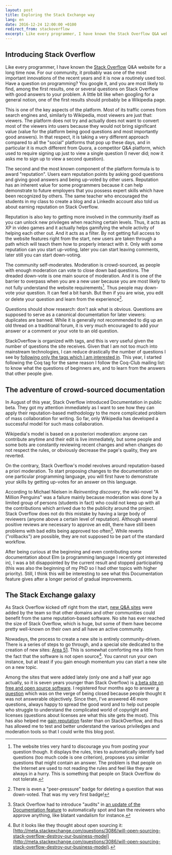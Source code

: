 ```yaml
---
layout: post
title: Exploring the Stack Exchange way
lang: en
date: 2016-12-24 12:00:00 +0100
redirect_from: stackoverflow
excerpt: Like every programmer, I have known the Stack Overflow Q&A website for a long time now. For our community, it probably was one of the most important innovations of the recent years and it is now a routinely used tool. Have a question on programming? You google it, and you are most likely to find, among the first results, one or several questions on Stack Overflow with good answers to your problem. A little bit like when googling for a general notion, one of the first results should probably be a Wikipedia page.
---
```


## Introducing Stack Overflow

Like every programmer, I have known the [Stack Overflow](http://stackoverflow.com/) Q&A website for a long time now.
For our community, it probably was one of the most important innovations of the recent years
and it is now a routinely used tool.
Have a question on programming?
You google it, and you are most likely to find, among the first results,
one or several questions on Stack Overflow with good answers to your problem.
A little bit like when googling for a general notion,
one of the first results should probably be a Wikipedia page.

This is one of the key aspects of the platform.
Most of its traffic comes from search engines and, similarly to Wikipedia, most viewers are just that: viewers.
The platform does not try and actually does not want to convert most of the viewers into users
because they would not bring significant value
(value for the platform being good questions and most importantly good answers).
In that respect, it is taking a very different approach compared to all the "social" platforms that pop up these days,
and in particular it is much different from Quora, a competitor Q&A platform,
which used to require signing up just to view a single question
(I never did; now it asks me to sign up to view a second question).

The second and the most known component of the platform formula is to award "reputation".
Users earn reputation points by asking good questions and giving good answers and being up-voted by other users.
Reputation has an inherent value for some programmers because it can help demonstrate to future employers
that you possess expert skills which have been recognized by others.
The same teacher who encouraged the students in my class to create a blog and a LinkedIn account
also told us about earning reputation on Stack Overflow.

Reputation is also key to getting more involved in the community itself
as you can unlock new privileges when reaching certain levels.
Thus, it acts as XP in video games and it actually helps gamifying the whole activity of helping each other out.
And it acts as a filter.
By not getting full access to the website features right from the start,
new users are taken through a path which will teach them how to properly interact with it.
Only with some reputation can you start up-voting, later you can start leaving comments,
later still you can start down-voting.

The community self-moderates.
Moderation is crowd-sourced, as people with enough moderation can vote to close down bad questions.
The dreaded down-vote is one main source of moderation.
And it is one of the barrier to overpass when you are a new user
because you are most likely to not fully understand the website requirements[^newbie].
Thus people may down-vote your question. It can feel a bit harsh.
But then if you are wise, you edit or delete your question and learn from the experience[^deleting].

[^newbie]: The website tries very hard to discourage you from posting your question though. It displays the rules, tries to automatically identify bad questions (too much code is one criterion), proposes you similar questions that might contain an answer. The problem is that people on the Internet are used to not reading the rules and feel like they are always in a hurry. This is something that people on Stack Overflow do not tolerate.

[^deleting]: There is even a "peer-pressure" badge for deleting a question that was down-voted. That was my very first badge!

Questions should show research: don't ask what is obvious.
Questions are supposed to serve as a canonical documentation for later viewers: duplicates are banned.
While it is generally not recommended to dig up an old thread on a traditional forum,
it is very much encouraged to add your answer or a comment or your vote to an old question.

StackOverflow is organized with tags, and this is very useful given the number of questions the site receives.
Given that I am not too much into mainstream technologies,
I can reduce drastically the number of questions I see by
[following only the tags which I am interested in](http://stackexchange.com/filters/252631/open-source-elm-coq-nix).
This year, I started following the Coq tag for the same reason I follow the Coq-Club mailing list:
to know what the questions of beginners are, and to learn from the answers that other people give.

## The adventure of crowd-sourced documentation

In August of this year, Stack Overflow introduced Documentation in public beta.
They got my attention immediately as I want to see how they can apply their reputation-based methodology
to the more complicated problem of mass collaboration for writing.
So far, only Wikipedia has developed a successful model for such mass collaboration.

Wikipedia's model is based on a posteriori moderation:
anyone can contribute anytime and their edit is live immediately,
but some people and some bots are constantly reviewing recent changes
and when changes do not respect the rules, or obviously decrease the page's quality, they are reverted.

On the contrary, Stack Overflow's model revolves around reputation-based a priori moderation.
To start proposing changes to the documentation on one particular programming language,
you will first have to demonstrate your skills by getting up-votes for an answer on this language.

According to Michael Nielsen in *Reinventing discovery*, the wiki-novel "A Million Penguins"
was a failure mainly because moderation was done by a limited group of persons (students in fact)
who could not keep up with all the contributions which arrived due to the publicity around the project.
Stack Overflow does not do this mistake by having a large body of reviewers
(anyone above a certain level of reputation).
Although several positive reviews are necessary to approve an edit,
there have still been problems with bad edits being approved too often[^audits].
While reverts ("rollbacks") are possible, they are not supposed to be part of the standard workflow.

[^audits]: Stack Overflow had to introduce "audits" in [an update of the Documentation feature](http://meta.stackoverflow.com/questions/336627/documentation-update-october-20th) to automatically spot and ban the reviewers who approve anything, like blatant vandalism for instance.

After being curious at the beginning and even contributing some documentation about Elm (a programming language I recently got interested in),
I was a bit disappointed by the current result and stopped participating
(this was also the beginning of my PhD so I had other topics with higher priority).
Still, I think this will be interesting to see what this Documentation feature gives
after a longer period of gradual improvements.

## The Stack Exchange galaxy

As Stack Overflow kicked off right from the start,
[new Q&A sites](http://stackexchange.com/sites?expand=true#oldest) were added by the team
so that other domains and other communities could benefit from the same reputation-based software.
No site has ever reached the size of Stack Overflow, which is huge,
but some of them have become pretty well-known on their own and all have an active community.

Nowadays, the process to create a new site is entirely community-driven.
There is a series of steps to go through, and a special site dedicated to the creation of new sites:
[Area 51](http://area51.stackexchange.com/).
This is somewhat comforting me a little from the fact that the software is not open source[^free].
You cannot run your own instance, but at least if you gain enough momentum you can start a new site on a new topic.

[^free]: But it looks like they thought about open sourcing it: [http://meta.stackexchange.com/questions/3086/will-open-sourcing-stack-overflow-destroy-our-business-model](http://meta.stackexchange.com/questions/3086/will-open-sourcing-stack-overflow-destroy-our-business-model).

Among the sites that were added lately
(only one and a half year ago actually, so it is seven years younger than Stack Overflow) is
[a beta site on free and open source software](http://opensource.stackexchange.com/).
I registered four months ago to answer [a question](http://opensource.stackexchange.com/questions/4254/)
which was on the verge of being closed because people thought it was not answerable objectively.
Since then, I've answered 46 more questions, always happy to spread the good word
and to help out people who struggle to understand the complicated world of copyright and licenses
(questions about licenses are what this site gets the most).
This has also helped me [gain reputation](http://opensource.stackexchange.com/users/5858/zimm-i48)
faster than on StackOverflow, and thus has allowed me to test and better understand the various
priviledges and moderation tools so that I could write this blog post.
